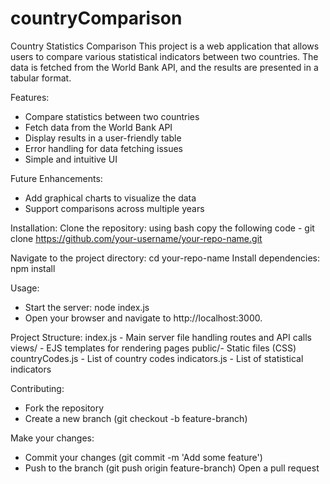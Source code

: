 # countryComparison
Country Statistics Comparison
This project is a web application that allows users to compare various statistical indicators between two countries. The data is fetched from the World Bank API, and the results are presented in a tabular format.

Features:
- Compare statistics between two countries
- Fetch data from the World Bank API
- Display results in a user-friendly table
- Error handling for data fetching issues
- Simple and intuitive UI

Future Enhancements:
- Add graphical charts to visualize the data
- Support comparisons across multiple years

Installation:
Clone the repository:
using bash copy the following code - git clone https://github.com/your-username/your-repo-name.git

Navigate to the project directory: cd your-repo-name
Install dependencies: npm install

Usage:
- Start the server: node index.js
- Open your browser and navigate to http://localhost:3000.

Project Structure:
index.js -  Main server file handling routes and API calls
views/ -  EJS templates for rendering pages
public/- Static files (CSS)
countryCodes.js -  List of country codes
indicators.js - List of statistical indicators

Contributing:
- Fork the repository
- Create a new branch (git checkout -b feature-branch)

Make your changes:
- Commit your changes (git commit -m 'Add some feature')
- Push to the branch (git push origin feature-branch)
Open a pull request
